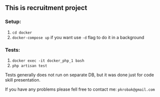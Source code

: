 ## This is recruitment project

### Setup:

1. `cd docker`
2. `docker-compose up` if you want use `-d` flag to do it in a background

### Tests:
1. `docker exec -it docker_php_1 bash`
2. `php artisan test`

Tests generally does not run on separate DB, but it was done just for code skill presentation.

If you have any problems please fell free to contact me: `pkrobak@gmail.com`
